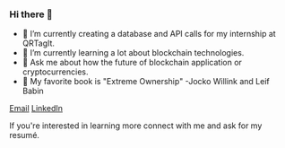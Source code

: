 ### Hi there 👋
- 🔭 I’m currently creating a database and API calls for my internship at QRTagIt.
- 🌱 I’m currently learning a lot about blockchain technologies.
- 💬 Ask me about how the future of blockchain application or cryptocurrencies.
- 📖 My favorite book is "Extreme Ownership" -Jocko Willink and Leif Babin


 [Email](colten@empey.me)
[LinkedIn](https://www.linkedin.com/in/coltenjempey/)

If you're interested in learning more connect with me and ask for my resumé.
<!--
**ColtenEmpey/ColtenEmpey** is a ✨ _special_ ✨ repository because its `README.md` (this file) appears on your GitHub profile.

Here are some ideas to get you started:

- 🔭 I’m currently working on ...
- 🌱 I’m currently learning ...

- 💬 Ask me about ...

- 😄 Pronouns: ...
- ⚡ Fun fact: ...

-->
